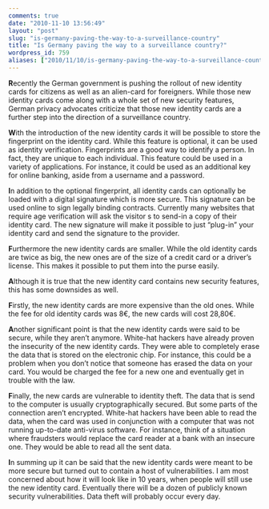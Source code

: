 ```yaml
---
comments: true
date: "2010-11-10 13:56:49"
layout: "post"
slug: "is-germany-paving-the-way-to-a-surveillance-country"
title: "Is Germany paving the way to a surveillance country?"
wordpress_id: 759
aliases: ["2010/11/10/is-germany-paving-the-way-to-a-surveillance-country/"]
---
```


**R**ecently the German government is pushing the rollout of new identity cards for citizens as well as an alien-card for foreigners. While those new identity cards come along with a whole set of new security features, German privacy advocates criticize that those new identity cards are a further step into the direction of a surveillance country.


  



**W**ith the introduction of the new identity cards it will be possible to store the fingerprint on the identity card. While this feature is optional, it can be used as identity verification. Fingerprints are a good way to identify a person. In fact, they are unique to each individual. This feature could be used in a variety of applications. For instance, it could be used as an additional key for online banking, aside from a username and a password.





**I**n addition to the optional fingerprint, all identity cards can optionally be loaded with a digital signature which is more secure. This signature can be used online to sign legally binding contracts. Currently many websites that require age verification will ask the visitor s to send-in a copy of their identity card. The new signature will make it possible to just “plug-in” your identity card and send the signature to the provider.





**F**urthermore the new identity cards are smaller. While the old identity cards are twice as big, the new ones are of the size of a credit card or a driver’s license. This makes it possible to put them into the purse easily.


  




**A**lthough it is true that the new identity card contains new security features, this has some downsides as well.





**F**irstly, the new identity cards are more expensive than the old ones. While the fee for old identity cards was 8€, the new cards will cost 28,80€.





**A**nother significant point is that the new identity cards were said to be secure, while they aren’t anymore. White-hat hackers have already proven the insecurity of the new identity cards. They were able to completely erase the data that is stored on the electronic chip. For instance, this could be a problem when you don’t notice that someone has erased the data on your card. You would be charged the fee for a new one and eventually get in trouble with the law.





**F**inally, the new cards are vulnerable to identity theft. The data that is send to the computer is usually cryptographically secured. But some parts of the connection aren’t encrypted. White-hat hackers have been able to read the data, when the card was used in conjunction with a computer that was not running up-to-date anti-virus software. For instance, think of a situation where fraudsters would replace the card reader at a bank with an insecure one. They would be able to read all the sent data.


  



**I**n summing up it can be said that the new identity cards were meant to be more secure but turned out to contain a host of vulnerabilities. I am most concerned about how it will look like in 10 years, when people will still use the new identity card. Eventually there will be a dozen of publicly known security vulnerabilities. Data theft will probably occur every day.
